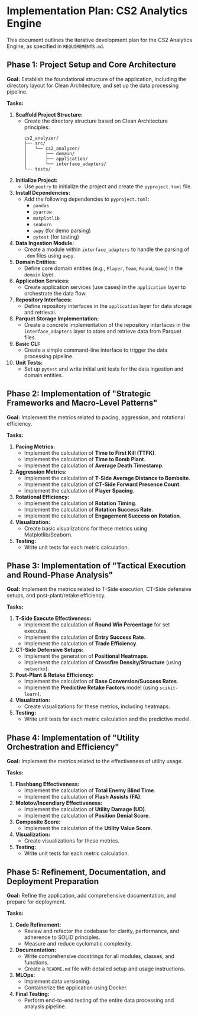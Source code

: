 # Implementation Plan: CS2 Analytics Engine

This document outlines the iterative development plan for the CS2 Analytics Engine, as specified in `REQUIREMENTS.md`.

## Phase 1: Project Setup and Core Architecture

**Goal:** Establish the foundational structure of the application, including the directory layout for Clean Architecture, and set up the data processing pipeline.

**Tasks:**

1.  **Scaffold Project Structure:**
    *   Create the directory structure based on Clean Architecture principles:
        ```
        cs2_analyzer/
        ├── src/
        │   └── cs2_analyzer/
        │       ├── domain/
        │       ├── application/
        │       └── interface_adapters/
        └── tests/
        ```
2.  **Initialize Project:**
    *   Use `poetry` to initialize the project and create the `pyproject.toml` file.
3.  **Install Dependencies:**
    *   Add the following dependencies to `pyproject.toml`:
        *   `pandas`
        *   `pyarrow`
        *   `matplotlib`
        *   `seaborn`
        *   `awpy` (for demo parsing)
        *   `pytest` (for testing)
4.  **Data Ingestion Module:**
    *   Create a module within `interface_adapters` to handle the parsing of `.dem` files using `awpy`.
5.  **Domain Entities:**
    *   Define core domain entities (e.g., `Player`, `Team`, `Round`, `Game`) in the `domain` layer.
6.  **Application Services:**
    *   Create application services (use cases) in the `application` layer to orchestrate the data flow.
7.  **Repository Interfaces:**
    *   Define repository interfaces in the `application` layer for data storage and retrieval.
8.  **Parquet Storage Implementation:**
    *   Create a concrete implementation of the repository interfaces in the `interface_adapters` layer to store and retrieve data from Parquet files.
9.  **Basic CLI:**
    *   Create a simple command-line interface to trigger the data processing pipeline.
10. **Unit Tests:**
    *   Set up `pytest` and write initial unit tests for the data ingestion and domain entities.

## Phase 2: Implementation of "Strategic Frameworks and Macro-Level Patterns"

**Goal:** Implement the metrics related to pacing, aggression, and rotational efficiency.

**Tasks:**

1.  **Pacing Metrics:**
    *   Implement the calculation of **Time to First Kill (TTFK)**.
    *   Implement the calculation of **Time to Bomb Plant**.
    *   Implement the calculation of **Average Death Timestamp**.
2.  **Aggression Metrics:**
    *   Implement the calculation of **T-Side Average Distance to Bombsite**.
    *   Implement the calculation of **CT-Side Forward Presence Count**.
    *   Implement the calculation of **Player Spacing**.
3.  **Rotational Efficiency:**
    *   Implement the calculation of **Rotation Timing**.
    *   Implement the calculation of **Rotation Success Rate**.
    *   Implement the calculation of **Engagement Success on Rotation**.
4.  **Visualization:**
    *   Create basic visualizations for these metrics using Matplotlib/Seaborn.
5.  **Testing:**
    *   Write unit tests for each metric calculation.

## Phase 3: Implementation of "Tactical Execution and Round-Phase Analysis"

**Goal:** Implement the metrics related to T-Side execution, CT-Side defensive setups, and post-plant/retake efficiency.

**Tasks:**

1.  **T-Side Execute Effectiveness:**
    *   Implement the calculation of **Round Win Percentage** for set executes.
    *   Implement the calculation of **Entry Success Rate**.
    *   Implement the calculation of **Trade Efficiency**.
2.  **CT-Side Defensive Setups:**
    *   Implement the generation of **Positional Heatmaps**.
    *   Implement the calculation of **Crossfire Density/Structure** (using `networkx`).
3.  **Post-Plant & Retake Efficiency:**
    *   Implement the calculation of **Base Conversion/Success Rates**.
    *   Implement the **Predictive Retake Factors** model (using `scikit-learn`).
4.  **Visualization:**
    *   Create visualizations for these metrics, including heatmaps.
5.  **Testing:**
    *   Write unit tests for each metric calculation and the predictive model.

## Phase 4: Implementation of "Utility Orchestration and Efficiency"

**Goal:** Implement the metrics related to the effectiveness of utility usage.

**Tasks:**

1.  **Flashbang Effectiveness:**
    *   Implement the calculation of **Total Enemy Blind Time**.
    *   Implement the calculation of **Flash Assists (FA)**.
2.  **Molotov/Incendiary Effectiveness:**
    *   Implement the calculation of **Utility Damage (UD)**.
    *   Implement the calculation of **Position Denial Score**.
3.  **Composite Score:**
    *   Implement the calculation of the **Utility Value Score**.
4.  **Visualization:**
    *   Create visualizations for these metrics.
5.  **Testing:**
    *   Write unit tests for each metric calculation.

## Phase 5: Refinement, Documentation, and Deployment Preparation

**Goal:** Refine the application, add comprehensive documentation, and prepare for deployment.

**Tasks:**

1.  **Code Refinement:**
    *   Review and refactor the codebase for clarity, performance, and adherence to SOLID principles.
    *   Measure and reduce cyclomatic complexity.
2.  **Documentation:**
    *   Write comprehensive docstrings for all modules, classes, and functions.
    *   Create a `README.md` file with detailed setup and usage instructions.
3.  **MLOps:**
    *   Implement data versioning.
    *   Containerize the application using Docker.
4.  **Final Testing:**
    *   Perform end-to-end testing of the entire data processing and analysis pipeline.

